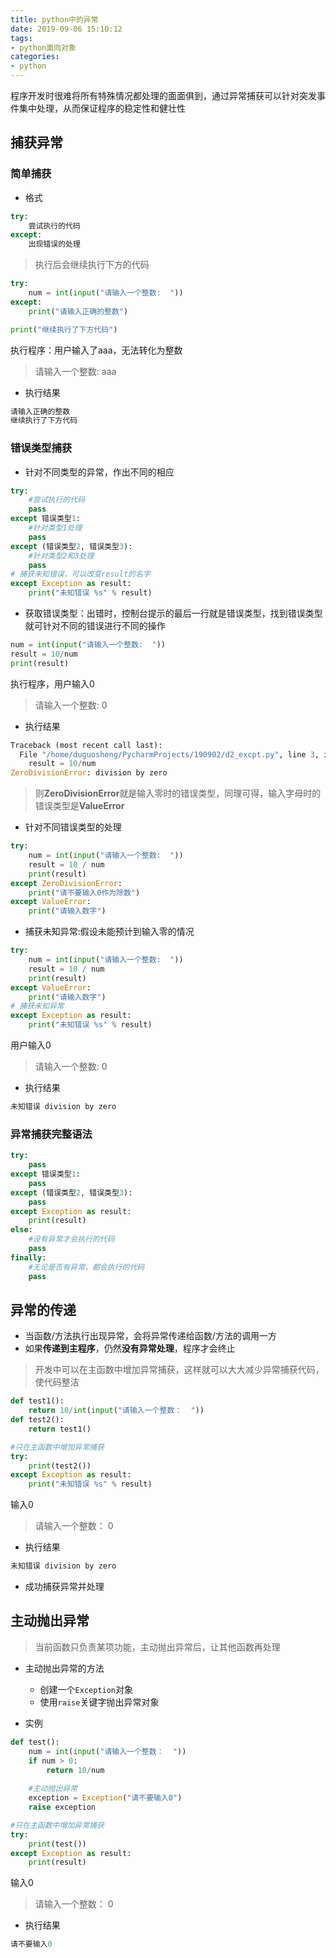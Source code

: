 ```yaml
---
title: python中的异常
date: 2019-09-06 15:10:12
tags:
- python面向对象
categories:
- python
---
```


程序开发时很难将所有特殊情况都处理的面面俱到，通过异常捕获可以针对突发事件集中处理，从而保证程序的稳定性和健壮性

<!--more-->

## 捕获异常
### 简单捕获

* 格式
```py
try:
    尝试执行的代码
except:
    出现错误的处理
```

> 执行后会继续执行下方的代码

```py
try:
	num = int(input("请输入一个整数:  "))
except:
	print("请输入正确的整数")

print("继续执行了下方代码")
```
执行程序：用户输入了aaa，无法转化为整数
> 请输入一个整数:  aaa

* 执行结果
```py
请输入正确的整数
继续执行了下方代码
```

### 错误类型捕获
* 针对不同类型的异常，作出不同的相应
```py
try:
    #尝试执行的代码
    pass
except 错误类型1:
    #针对类型1处理
    pass
except (错误类型2, 错误类型3):
    #针对类型2和3处理
    pass
# 捕获未知错误，可以改变result的名字
except Exception as result:
    print("未知错误 %s" % result)
```

* 获取错误类型：出错时，控制台提示的最后一行就是错误类型，找到错误类型就可针对不同的错误进行不同的操作
```py
num = int(input("请输入一个整数:  "))
result = 10/num
print(result)
```

执行程序，用户输入0
> 请输入一个整数:  0

* 执行结果
```py
Traceback (most recent call last):
  File "/home/duguosheng/PycharmProjects/190902/d2_excpt.py", line 3, in <module>
    result = 10/num
ZeroDivisionError: division by zero
```

> 则**ZeroDivisionError**就是输入零时的错误类型，同理可得，输入字母时的错误类型是**ValueError**

* 针对不同错误类型的处理
```py
try:
	num = int(input("请输入一个整数:  "))
	result = 10 / num
	print(result)
except ZeroDivisionError:
	print("请不要输入0作为除数")
except ValueError:
	print("请输入数字")
```

* 捕获未知异常:假设未能预计到输入零的情况
```py
try:
	num = int(input("请输入一个整数:  "))
	result = 10 / num
	print(result)
except ValueError:
	print("请输入数字")
# 捕获未知异常
except Exception as result:
	print("未知错误 %s" % result)
```

用户输入0
> 请输入一个整数:  0

* 执行结果
```py
未知错误 division by zero
```

### 异常捕获完整语法
```py
try:
    pass
except 错误类型1:
    pass
except (错误类型2, 错误类型3):
    pass
except Exception as result:
    print(result)
else:
    #没有异常才会执行的代码
    pass
finally:
    #无论是否有异常，都会执行的代码
    pass
```

## 异常的传递
* 当函数/方法执行出现异常，会将异常传递给函数/方法的调用一方
* 如果**传递到主程序**，仍然**没有异常处理**，程序才会终止
> 开发中可以在主函数中增加异常捕获，这样就可以大大减少异常捕获代码，使代码整洁
```py
def test1():
    return 10/int(input("请输入一个整数：  "))
def test2():
	return test1()

#只在主函数中增加异常捕获
try:
	print(test2())
except Exception as result:
	print("未知错误 %s" % result)
```

输入0
> 请输入一个整数：  0

* 执行结果
```py
未知错误 division by zero
```

* 成功捕获异常并处理

## 主动抛出异常
> 当前函数只负责某项功能，主动抛出异常后，让其他函数再处理

* 主动抛出异常的方法
  * 创建一个`Exception`对象
  * 使用`raise`关键字抛出异常对象

* 实例
```py
def test():
	num = int(input("请输入一个整数：  "))
	if num > 0:
		return 10/num
        
    #主动抛出异常
	exception = Exception("请不要输入0")
	raise exception

#只在主函数中增加异常捕获
try:
	print(test())
except Exception as result:
	print(result)
```

输入0
> 请输入一个整数：  0

* 执行结果
```py
请不要输入0
```


